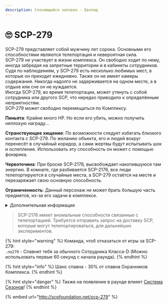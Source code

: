 ```yaml
---
description: Слоняющийся человек - Евклид
---
```


# 🙄 SCP-279

SCP-279 представляет собой мужчину лет сорока. Основными его способностями являются телепортация и невероятная сила.\
SCP-279 не участвует в жизни комплекса. Он свободно ходит по нему, иногда забредая на запретные территории и в кабинеты сотрудников. Судя по наблюдениям, у SCP-279 есть несколько любимых мест, в которые он приходит ежедневно. Также он не имеет камеры содержания. Никогда надолго не задерживается на одном месте, а в отдыхе или сне он не нуждается.\
Иногда SCP-279, во время телепортации, может утянуть с собой сотрудника или другого SCP, что нередко приводило к определённым неприятностям.\
SCP-279 может свободно перемещаться по Комплексу.

**Пиньята**: Крайне много HP. Но если его убить, можно получить неплохую награду...

**Странствующее хищение**: По возможности следует избегать близкого контакта с SCP-279. По желанию объекта, его и людей вокруг перенесёт в случайный коридор, а сами жертвы будут испытывать шок и ослепление. Использовать эту способность он может с помощью фонарика.

**Червоточина**: При броске SCP-2176, высвобождает накопившуюся там энергию. В комнате, где разбивается SCP-2176, все люди телепортируются в случайные места, а SCP-279 остаётся на месте и перезаряжает свою основную способность.

**Ограниченность**: Данный персонаж не может брать большую часть предметов, из-за его задачи в комплексе.

<details>

<summary>Дополнительная информация</summary>

* **Класс**: Обучения
* **Уровень доступа**: Отсутствует
* **Особое снаряжение**: Фонарик

</details>

> SCP-2176 имеет аномальные способности связанные с телепортацией. Требуется отправить запрос на доставку SCP, которые могут телепортироваться, для дальнейших экспериментов.

{% hint style="warning" %}
Команда, чтоб отказаться от игры за SCP-279:\
`.no279` - Спавнит тебя за обычного Сотрудника Класса-D (Можно использовать первые 60 секунд с начала раунда).
{% endhint %}

{% hint style="info" %}
Шанс спавна - 30% от спавна Охранников Комплекса.
{% endhint %}

{% hint style="danger" %}
Также на появление в раунде влияет [Система Сезонов](../../server-systems/seasons-system.md)!
{% endhint %}

{% embed url="http://scpfoundation.net/scp-279" %}
